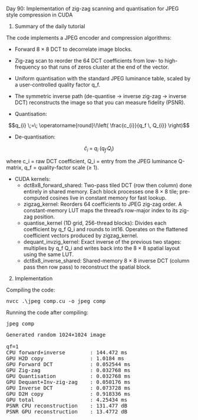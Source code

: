 Day 90: Implementation of zig-zag scanning and quantisation for JPEG style compression in CUDA

1) Summary of the daily tutorial

The code implements a JPEG encoder and compression algorithms:
- Forward 8 × 8 DCT to decorrelate image blocks.
- Zig-zag scan to reorder the 64 DCT coefficients from low- to high-frequency so that runs of zeros cluster at the end of the vector.
- Uniform quantisation with the standard JPEG luminance table, scaled by a user-controlled quality factor q_f.
- The symmetric inverse path (de-quantise → inverse zig-zag → inverse DCT) reconstructs the image so that you can measure fidelity (PSNR).

- Quantisation:

```math
q_{i} \;=\; \operatorname{round}\!\left( \frac{c_{i}}{q_f \, Q_{i}} \right)
```

- De-quantisation:

```math
\hat{c}_{i} \;=\; q_{i} \;(q_f \, Q_{i})
```

where c_i = raw DCT coefficient, Q_i = entry from the JPEG luminance Q-matrix, q_f = quality-factor scale (≥ 1).

- CUDA kernels:
    - dct8x8_forward_shared: Two-pass tiled DCT (row then column) done entirely in shared memory. Each block processes one 8 × 8 tile; pre-computed cosines live in constant memory for fast lookup.
    - zigzag_kernel: Reorders 64 coefficients to JPEG zig-zag order. A constant-memory LUT maps the thread’s row-major index to its zig-zag position.
    - quantise_kernel (1D grid, 256-thread blocks): Divides each coefficient by q_f Q_i and rounds to int16. Operates on the flattened coefficient vectors produced by zigzag_kernel.
    - dequant_invzig_kernel: Exact inverse of the previous two stages: multiplies by q_f Q_i and writes back into the 8 × 8 spatial layout using the same LUT.
    - dct8x8_inverse_shared: Shared-memory 8 × 8 inverse DCT (column pass then row pass) to reconstruct the spatial block.

2) Implementation

Compiling the code:

<pre>nvcc .\jpeg_comp.cu -o jpeg_comp</pre>

Running the code after compiling:

<pre>jpeg_comp</pre>

<pre>Generated random 1024×1024 image

qf=1
CPU forward+inverse        : 144.472 ms
GPU H2D copy               : 1.0184 ms
GPU Forward DCT            : 0.052544 ms
GPU Zig-zag                : 0.032768 ms
GPU Quantisation           : 0.032768 ms
GPU Dequant+Inv-zig-zag    : 0.050176 ms
GPU Inverse DCT            : 0.073728 ms
GPU D2H copy               : 0.918336 ms
GPU total                  : 4.25434 ms
PSNR CPU reconstruction    : 131.477 dB
PSNR GPU reconstruction    : 13.4772 dB</pre>
